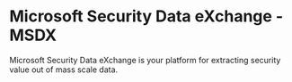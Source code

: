 # Microsoft Security Data eXchange - MSDX
Microsoft Security Data eXchange is your platform for extracting security value out of mass scale data.

